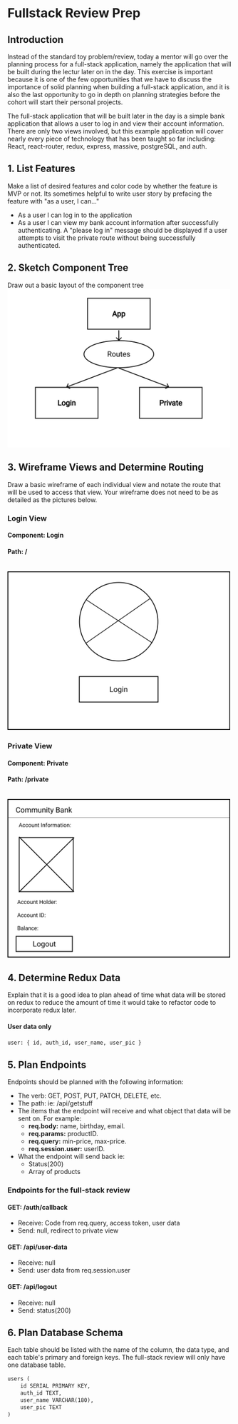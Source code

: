 # Fullstack Review Prep

## Introduction
Instead of the standard toy problem/review, today a mentor will go over the planning process for a full-stack application, namely the application that will be built during the lectur later on in the day. This exercise is important because it is one of the few opportunities that we have to discuss the importance of solid planning when building a full-stack application, and it is also the last opportunity to go in depth on planning strategies before the cohort will start their personal projects.

The full-stack application that will be built later in the day is a  simple bank application that allows a user to log in and view their account information. There are only two views involved, but this example application will cover nearly every piece of technology that has been taught so far including: React, react-router, redux, express, massive, postgreSQL, and auth.

## 1. List Features
Make a list of desired features and color code by whether the feature is MVP or not. Its sometimes helpful to write user story by prefacing the feature with "as a user, I can..."
- As a user I can log in to the application
- As a user I can view my bank account information after successfully authenticating. A "please log in" message should be displayed if a user attempts to visit the private route without being successfully authenticated.

## 2. Sketch Component Tree
Draw out a basic layout of the component tree
<img src='./images/ComponentTree.jpg' width='500px'/>


## 3. Wireframe Views and Determine Routing
Draw a basic wireframe of each individual view and notate the route that will be used to access that view. Your wireframe does not need to be as detailed as the pictures below.

### Login View
#### Component: Login
#### Path: /
<br />
<img src='./images/Login.jpg' width='500px'/>

### Private View
#### Component: Private
#### Path: /private
<br />
<img src='./images/Private.jpg' width='500px' />

## 4. Determine Redux Data
Explain that it is a good idea to plan ahead of time what data will be stored on redux to reduce the amount of time it would take to refactor code to incorporate redux later.
#### User data only
`user: { id, auth_id, user_name, user_pic }`

## 5. Plan Endpoints
Endpoints should be planned with the following information: 
- The verb: GET, POST, PUT, PATCH, DELETE, etc.
- The path: ie: /api/getstuff
- The items that the endpoint will receive and what object that data will be sent on. For example: 
  * __req.body:__ name, birthday, email. 
  * __req.params:__ productID. 
  * __req.query:__ min-price, max-price. 
  * __req.session.user:__ userID.
- What the endpoint will send back ie: 
  * Status(200)
  * Array of products
  
### Endpoints for the full-stack review
#### GET: /auth/callback
- Receive: Code from req.query, access token, user data
- Send: null, redirect to private view

#### GET: /api/user-data
- Receive: null
- Send: user data from req.session.user

#### GET: /api/logout
- Receive: null
- Send: status(200)

## 6. Plan Database Schema
Each table should be listed with the name of the column, the data type, and each table's primary and foreign keys. The full-stack review will only have one database table.
```
users (
    id SERIAL PRIMARY KEY,
    auth_id TEXT,
    user_name VARCHAR(180),
    user_pic TEXT
)
```



